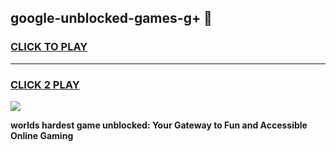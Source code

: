 
## google-unblocked-games-g+ 👋
<h3>
<a href="https://premium.freeplayer.one?title=google-unblocked-games-g+&ref=14F">CLICK TO PLAY</a></h3>
<hr>

<h3>
<a href="https://premium.freeplayer.one?title=google-unblocked-games-g+&ref=14F">CLICK 2 PLAY</a>
  
</h3>

<a href="https://premium.freeplayer.one?title=google-unblocked-games-g+&ref=12F/"><img src="https://clearcache.store/games.png"></a>


**worlds hardest game unblocked: Your Gateway to Fun and Accessible Online Gaming**

